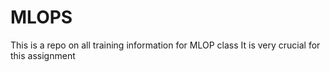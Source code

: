 # MLOPS
This is a repo on all training information for MLOP class
It is very crucial for this assignment

